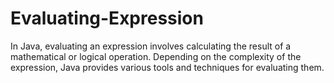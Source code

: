 # Evaluating-Expression
In Java, evaluating an expression involves calculating the result of a mathematical or logical operation. Depending on the complexity of the expression, Java provides various tools and techniques for evaluating them.
